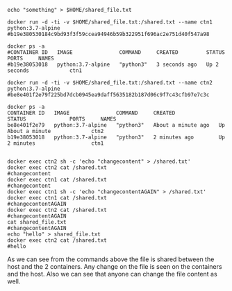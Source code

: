 
```shell
echo "something" > $HOME/shared_file.txt

docker run -d -ti -v $HOME/shared_file.txt:/shared.txt --name ctn1 python:3.7-alpine
#b19e380530184c9bd93f3f59ccea94946b59b322951f696ac2e751d40f547a98

docker ps -a
#CONTAINER ID   IMAGE               COMMAND     CREATED         STATUS         PORTS     NAMES
#b19e38053018   python:3.7-alpine   "python3"   3 seconds ago   Up 2 seconds             ctn1

docker run -d -ti -v $HOME/shared_file.txt:/shared.txt --name ctn2 python:3.7-alpine
#be8e401f2e79f225bd7dcb0945ea9daff5635182b187d06c9f7c43cfb97e7c3c

docker ps -a
CONTAINER ID   IMAGE               COMMAND     CREATED              STATUS              PORTS     NAMES
be8e401f2e79   python:3.7-alpine   "python3"   About a minute ago   Up About a minute             ctn2
b19e38053018   python:3.7-alpine   "python3"   2 minutes ago        Up 2 minutes                  ctn1


docker exec ctn2 sh -c 'echo "changecontent" > /shared.txt' 
docker exec ctn2 cat /shared.txt
#changecontent
docker exec ctn1 cat /shared.txt
#changecontent
docker exec ctn1 sh -c 'echo "changecontentAGAIN" > /shared.txt' 
docker exec ctn1 cat /shared.txt
#changecontentAGAIN
docker exec ctn2 cat /shared.txt
#changecontentAGAIN
cat shared_file.txt 
#changecontentAGAIN
echo "hello" > shared_file.txt 
docker exec ctn2 cat /shared.txt
#hello
```

As we can see from the commands above the file is shared between the host and the 2 containers. Any change on the 
file is seen on the containers and the host. Also we can see that anyone can change the file content as well.